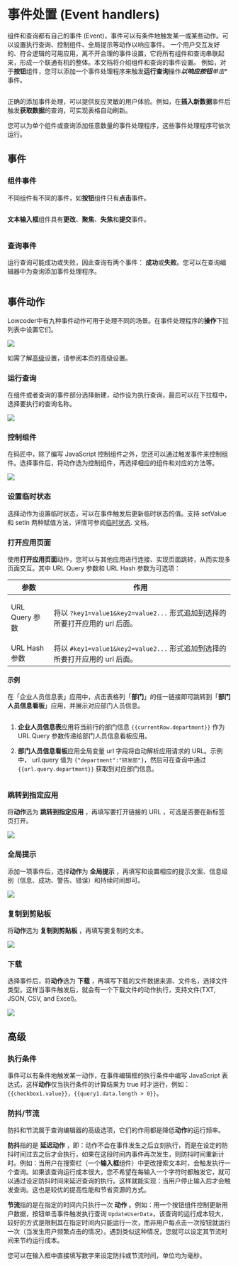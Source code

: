 # 事件处置 (Event handlers)

组件和查询都有自己的事件 (Event)，事件可以有条件地触发某一或某些动作。可以设置执行查询、控制组件、全局提示等动作以响应事件。 一个用户交互友好的、符合逻辑的可用应用，离不开合理的事件设置，它将所有组件和查询串联起来，形成一个联通有机的整体。本文档将介绍组件和查询的事件设置。
例如，对于**按钮**组件，您可以添加一个事件处理程序来触发**运行查询**操作***以响应按钮**单击**事件。

<figure><img src="../.gitbook/assets/image (8) (1).png" alt=""><figcaption></figcaption></figure>

正确的添加事件处理，可以提供反应灵敏的用户体验。例如，在**插入新数据**事件后触发**获取数据**的查询，可实现表格自动刷新。

您可以为单个组件或查询添加任意数量的事件处理程序，这些事件处理程序可依次运行。

## 事件

### 组件事件

不同组件有不同的事件，如**按钮**组件只有**点击**事件。

<figure><img src="../.gitbook/assets/Component-events.png" alt=""><figcaption></figcaption></figure>

**文本输入框**组件具有**更改**、**聚焦**、**失焦**和**提交**事件。

<figure><img src="../.gitbook/assets/image (10) (1).png" alt=""><figcaption></figcaption></figure>

### 查询事件

运行查询可能成功或失败，因此查询有两个事件： **成功**或**失败**。您可以在查询编辑器中为查询添加事件处理程序。

<figure><img src="../.gitbook/assets/image (38).png" alt=""><figcaption></figcaption></figure>

## 事件动作

Lowcoder中有九种事件动作可用于处理不同的场景。在事件处理程序的**操作**下拉列表中设置它们。

![](<../.gitbook/assets/image (9) (1).png>)

如需了解[高级](event-handlers.md#高级)设置，请参阅本页的高级设置。

### 运行查询

在组件或者查询的事件部分选择新建，动作设为执行查询，最后可以在下拉框中，选择要执行的查询名称。

![](<../.gitbook/assets/image (7) (1).png>)

### 控制组件

在码匠中，除了编写 JavaScript 控制组件之外，您还可以通过触发事件来控制组件。选择事件后，将动作选为控制组件，再选择相应的组件和对应的方法等。

![](<../.gitbook/assets/image (29).png>)

### 设置临时状态

选择动作为设置临时状态，可以在事件触发后更新临时状态的值。支持 setValue 和 setIn 两种赋值方法，详情可参阅[临时状态](write-javascript/temporary-state.md).&#x20;文档。

### 打开应用页面

使用**打开应用页面**动作，您可以与其他应用进行连接、实现页面跳转，从而实现多页面交互。其中 URL Query 参数和 URL Hash 参数为可选项：

| 参数                      | 作用                                                                                                    |
| ------------------------- | ------------------------------------------------------------------------------------------------------- |
| <p>URL Query 参数<br></p> | <p>将以 <code>?key1=value1&#x26;key2=value2...</code> 形式追加到选择的所要打开应用的 url 后面。<br></p> |
| URL Hash 参数             | 将以 `#key1=value1&key2=value2...` 形式追加到选择的所要打开应用的 url 后面。                            |

#### **示例**

在「企业人员信息表」应用中，点击表格列「**部门**」的任一链接即可跳转到「**部门人员信息看板**」应用，并展示对应部门人员信息。
<figure><img src="../.gitbook/assets/image (20) (1).png" alt=""><figcaption></figcaption></figure>

1.  **企业人员信息表**应用将当前行的部门信息 `{{currentRow.department}}` 作为 URL Query 参数传递给部门人员信息看板应用。

    
2. **部门人员信息看板**应用全局变量 url 字段将自动解析应用请求的 URL。示例中， url.query 值为 `{"department":"研发部"}`，然后可在查询中通过 `{{url.query.department}}` 获取到对应部门信息。

    <figure><img src="../.gitbook/assets/image (14).png" alt=""><figcaption></figcaption></figure>

### 跳转到指定应用

将**动作**选为 **跳转到指定应用** ，再填写要打开链接的 URL ，可选是否要在新标签页打开。

![](<../.gitbook/assets/image (6) (1).png>)

### 全局提示

添加一项事件后，选择**动作**为 **全局提示** ，再填写和设置相应的提示文案、信息级别（信息、成功、警告、错误）和持续时间即可。

![](<../.gitbook/assets/image (25).png>)

### 复制到剪贴板

将**动作**选为 **复制到剪贴板** ，再填写要复制的文本。

![](<../.gitbook/assets/image (35) (1).png>)

### 下载

选择事件后，将**动作**选为 **下载** ，再填写下载的文件数据来源、文件名，选择文件类型。这样当事件触发后，就会有一个下载文件的动作执行，支持文件(TXT, JSON, CSV, and Excel)。

![](../.gitbook/assets/Export-data.png)

## 高级

### 执行条件

事件可以有条件地触发某一动作，在事件编辑框的执行条件中编写 JavaScript 表达式，这样**动作**仅当执行条件的计算结果为 true 时才运行，例如：`{{checkbox1.value}}`，`{{query1.data.length > 0}}`。

### 防抖/节流

防抖和节流属于查询编辑器的高级选项，它们的作用都是降低**动作**的运行频率。

**防抖**指的是 **延迟动作** ，即：动作不会在事件发生之后立刻执行，而是在设定的防抖时间过去之后才会执行，如果在这段时间内事件再次发生，则防抖时间重新计时。例如：当用户在搜索栏（一个**输入框**组件）中更改搜索文本时，会触发执行一个查询。如果该查询运行成本很大，您不希望在每输入一个字符时都触发它，就可以通过设定防抖时间来延迟查询的执行。这样就能实现：当用户停止输入后才会触发查询。这也是较优的提高性能和节省资源的方式。

**节流**指的是在指定的时间内只执行一次 **动作** 。例如：用一个按钮组件控制更新用户数据，按钮单击事件触发执行查询 `UpdateUserData`，该查询的运行成本较大，较好的方式是限制其在指定时间内只能运行一次，而非用户每点击一次按钮就运行一次（当发生用户频繁点击的情况）。遇到类似这种情况，您就可以设定其节流时间来节约运行成本。

您可以在输入框中直接填写数字来设定防抖或节流时间，单位均为毫秒。
